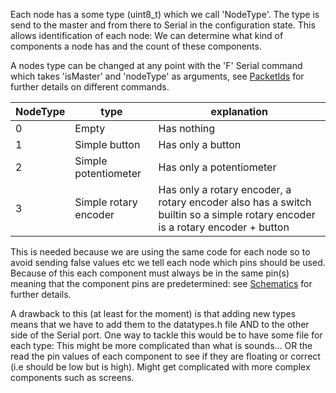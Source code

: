 Each node has a some type (uint8_t) which we call 'NodeType'. The type is send to the master
and from there to Serial in the configuration state. This allows identification of each node: We can determine what kind of components a node has and the count of these components.

A nodes type can be changed at any point with the 'F' Serial command which takes 'isMaster' and 'nodeType' as arguments, see [PacketIds](../PacketIds) for further details on different commands. 

| NodeType      | type                 | explanation             |
| ------------- | -------------        | -------------           |
| 0             | Empty                | Has nothing             |
| 1             | Simple button        | Has only a button       |
| 2             | Simple potentiometer | Has only a potentiometer|
| 3             | Simple rotary encoder| Has only a rotary encoder, a rotary encoder also has a switch builtin so a simple rotary encoder is a rotary encoder + button|


This is needed because we are using the same code for each node so to avoid sending false values etc we tell each node
which pins should be used. 
Because of this each component must always be in the same pin(s) meaning that the component pins are predetermined: see [Schematics](../Schematics) for further details. 

A drawback to this (at least for the moment) is that adding new types means that we have to add them to the datatypes.h file AND to the other side of the Serial port.
One way to tackle this would be to have some file for each type: This might be more complicated than what is sounds...
OR the read the pin values of each component to see if they are floating or correct (i.e should be low but is high). Might get complicated with more complex components such as screens.